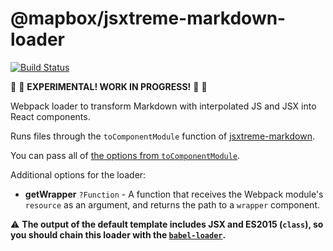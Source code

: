 # @mapbox/jsxtreme-markdown-loader

[![Build Status](https://travis-ci.org/mapbox/jsxtreme-markdown-loader.svg?branch=master)](https://travis-ci.org/mapbox/jsxtreme-markdown-loader)

🚧 🚧 **EXPERIMENTAL! WORK IN PROGRESS!** 🚧 🚧

Webpack loader to transform Markdown with interpolated JS and JSX into React components.

Runs files through the `toComponentModule` function of [jsxtreme-markdown](https://github.com/mapbox/jsxtreme-markdown).

You can pass all of [the options from `toComponentModule`](https://github.com/mapbox/jsxtreme-markdown#tocomponentmodule).

Additional options for the loader:

- **getWrapper** `?Function` - A function that receives the Webpack module's `resource` as an argument, and returns the path to a `wrapper` component.

⚠️  **The output of the default template includes JSX and ES2015 (`class`), so you should chain this loader with the [`babel-loader`](https://github.com/babel/babel-loader).**
